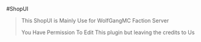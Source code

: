 #ShopUI

>This ShopUI is Mainly Use for WolfGangMC Faction Server
>
>
>You Have Permission To Edit This plugin but leaving the credits to Us